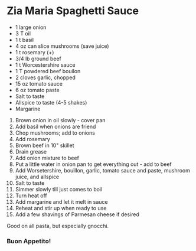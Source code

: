 # Zia Maria Spaghetti Sauce

- 1 large onion
- 3 T oil
- 1 t basil
- 4 oz can slice mushrooms (save juice)
- 1 t rosemary (+)
- 3/4 lb ground beef
- 1 t Worcestershire sauce
- 1 T powdered beef bouilon
- 2 cloves garlic, chopped
- 15 oz tomato sauce
- 6 oz tomato paste
- Salt to taste
- Allspice to taste (4-5 shakes)
- Margarine

1. Brown onion in oil slowly - cover pan
2. Add basil when onions are friend
3. Chop mushrooms; add to onions
4. Add rosemary
5. Brown beef in 10" skillet
6. Drain grease
7. Add onion mixture to beef
8. Put a little water in onion pan to get everything out - add to beef
9. Add Worsetershire, bouillon, garlic, tomato sauce and paste, mushroom juice, and allspice
10. Salt to taste
11. Simmer slowly till just comes to boil
12. Turn heat off
13. Add margarine and let it melt in sauce
14. Reheat and stir up when ready to use
15. Add a few shavings of Parmesan cheese if desired

Good on all pasta, but especially gnocchi.

### Buon Appetito!